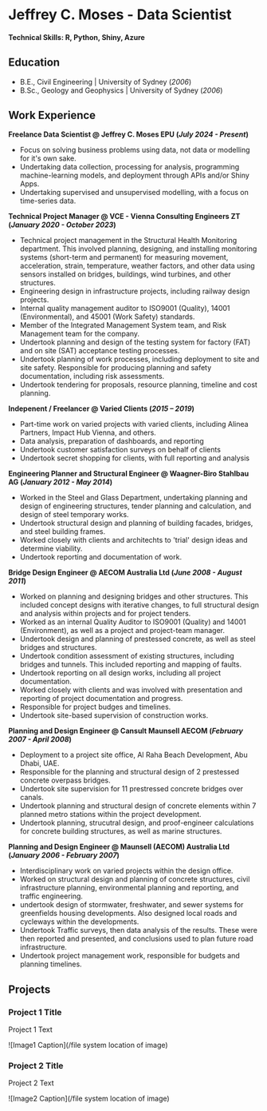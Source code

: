 # Jeffrey C. Moses - Data Scientist

#### Technical Skills: R, Python, Shiny, Azure

## Education
- B.E., Civil Engineering | University of Sydney (_2006_)
- B.Sc., Geology and Geophysics | University of Sydney (_2006_)

## Work Experience
**Freelance Data Scientist @ Jeffrey C. Moses EPU (_July 2024 - Present_)**
- Focus on solving business problems using data, not data or modelling for it's own sake.
- Undertaking data collection, processing for analysis, programming machine-learning models, and deployment through APIs and/or Shiny Apps.
- Undertaking supervised and unsupervised modelling, with a focus on time-series data.

**Technical Project Manager @ VCE - Vienna Consulting Engineers ZT (_January 2020 - October 2023_)**
- Technical project management in the Structural Health Monitoring department. This involved planning, designing, and installing monitoring systems (short-term and permanent) for measuring movement, acceleration, strain, temperature, weather factors, and other data using sensors installed on bridges, buildings, wind turbines, and other structures.
- Engineering design in infrastructure projects, including railway design projects.
- Internal quality management auditor to ISO9001 (Quality), 14001 (Environmental), and 45001 (Work Safety) standards.
- Member of the Integrated Management System team, and Risk Management team for the company.
- Undertook planning and design of the testing system for factory (FAT) and on site (SAT) acceptance testing processes.
- Undertook planning of work processes, including deployment to site and site safety. Responsible for producing planning and safety documentation, including risk assessments.
- Undertook tendering for proposals, resource planning, timeline and cost planning.

**Indepenent / Freelancer @ Varied Clients (_2015 – 2019_)**
- Part-time work on varied projects with varied clients, including Alinea Partners, Impact Hub Vienna, and others.
- Data analysis, preparation of dashboards, and reporting
- Undertook customer satisfaction surveys on behalf of clients
- Undertook secret shopping for clients, with full reporting and analysis

**Engineering Planner and Structural Engineer @ Waagner-Biro Stahlbau AG (_January 2012 - May 2014_)**
- Worked in the Steel and Glass Department, undertaking planning and design of engineering structures, tender planning and calculation, and design of steel temporary works.
- Undertook structural design and planning of building facades, bridges, and steel building frames.
- Worked closely with clients and architechts to 'trial' design ideas and determine viability.
- Undertook reporting and documentation of work.

**Bridge Design Engineer @ AECOM Australia Ltd (_June 2008 - August 2011_)**
- Worked on planning and designing bridges and other structures. This included concept designs with iterative changes, to full structural design and analysis within projects and for project tenders.
- Worked as an internal Quality Auditor to ISO9001 (Quality) and 14001 (Environment), as well as a project and project-team manager.
- Undertook design and planning of prestessed concrete, as well as steel bridges and structures.
- Undertook condition assessment of existing structures, including bridges and tunnels. This included reporting and mapping of faults.
- Undertook reporting on all design works, including all project documentation.
- Worked closely with clients and was involved with presentation and reporting of project documentation and progress.
- Responsible for project budges and timelines.
- Undertook site-based supervision of construction works.

**Planning and Design Engineer @ Cansult Maunsell AECOM (_February 2007 - April 2008_)**
- Deployment to a project site office, Al Raha Beach Development, Abu Dhabi, UAE.
- Responsible for the planning and structural design of 2 prestessed concrete overpass bridges.
- Undertook site supervision for 11 prestressed concrete bridges over canals.
- Undertook planning and structural design of concrete elements within 7 planned metro stations within the project development.
- Undertook planning, strucutral design, and proof-engineer calculations for concrete building structures, as well as marine structures.

**Planning and Design Engineer @ Maunsell (AECOM) Australia Ltd (_January 2006 - February 2007_)**
- Interdisciplinary work on varied projects within the design office.
- Worked on structural design and planning of concrete structures, civil infrastructure planning, environmental planning and reporting, and traffic engineering.
- undertook design of stormwater, freshwater, and sewer systems for greenfields housing developments. Also designed local roads and cycleways within the developments.
- Undertook Traffic surveys, then data analysis of the results. These were then reported and presented, and conclusions used to plan future road infrastructure.
- Undertook project management work, responsible for budgets and planning timelines.

## Projects
### Project 1 Title

Project 1 Text

![Image1 Caption](/file system location of image)

### Project 2 Title

Project 2 Text

![Image2 Caption](/file system location of image)
